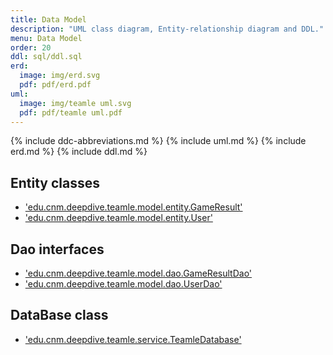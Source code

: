```yaml
---
title: Data Model
description: "UML class diagram, Entity-relationship diagram and DDL."
menu: Data Model
order: 20
ddl: sql/ddl.sql
erd:
  image: img/erd.svg
  pdf: pdf/erd.pdf
uml:
  image: img/teamle uml.svg
  pdf: pdf/teamle uml.pdf
---
```


{% include ddc-abbreviations.md %}
{% include uml.md %}
{% include erd.md %}
{% include ddl.md %}

## Entity classes
- ['edu.cnm.deepdive.teamle.model.entity.GameResult'](https://github.com/ddc-java-17/teamle-Tarlet1/blob/main/app/src/main/java/edu/cnm/deepdive/teamle/model/entity/GameResult.java)
- ['edu.cnm.deepdive.teamle.model.entity.User'](https://github.com/ddc-java-17/teamle-Tarlet1/blob/main/app/src/main/java/edu/cnm/deepdive/teamle/model/entity/User.java)

## Dao interfaces
- ['edu.cnm.deepdive.teamle.model.dao.GameResultDao'](https://github.com/ddc-java-17/teamle-Tarlet1/blob/main/app/src/main/java/edu/cnm/deepdive/teamle/model/dao/GameResultDao.java)
- ['edu.cnm.deepdive.teamle.model.dao.UserDao'](https://github.com/ddc-java-17/teamle-Tarlet1/blob/main/app/src/main/java/edu/cnm/deepdive/teamle/model/dao/UserDao.java)

## DataBase class
- ['edu.cnm.deepdive.teamle.service.TeamleDatabase'](https://github.com/ddc-java-17/teamle-Tarlet1/blob/main/app/src/main/java/edu/cnm/deepdive/teamle/service/TeamleDatabase.java)